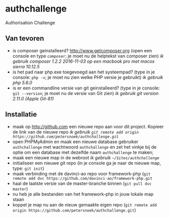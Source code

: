 # authchallenge
Authorisation Challenge

## Van tevoren
- is composer geinstalleerd?  http://www.getcomposer.org  (open een console en type `composer`; je moet nu de helptekst van composer zien)   *ik gebruik composer 1.2.2 2016-11-03 op een macbook pro met macos sierra 10.12.5*
- is het pad naar php.exe toegevoegd aan het systeempad?  (type in je console: `php -v`; je moet nu zien welke PHP versie je gebruikt)   *ik gebruik php 5.6.0*
- is er een commandline versie van git geinstalleerd?   (type in je console: `git --version`; je moet nu de versie van Git zien)  *ik gebruik git version 2.11.0 (Apple Git-81)*

## Installatie
- maak op http://github.com een nieuwe repo aan voor dit project. Kopieer de link van de nieuwe repo *ik gebruik `git remote add origin https://github.com/petersnoek/authchallenge.git`*
- open PHPMyAdmin en maak een nieuwe database gebruiker `authchallenge` met wachtwoord `authchallenge` en zet het vinkje bij de optie om een database met dezelfde naam `authchallenge` te maken;
- maak een nieuwe map in de webroot  *ik gebruik `~/Sites/authchallenge`*
- initialiseer een nieuwe git repo  (in je console ga je naar de nieuwe map, type: `git init`)
- maak verbinding met de davinci-ao repo voor framework-php  (`git remote add dvc https://github.com/davinci-ao/framework-php.git`
- haal de laatste versie van de master-branche binnen (`git pull dvc master`)
- nu heb je alle bestanden van het framework-php in jouw lokale map staan
- koppel je map nu aan de nieuw gemaakte eigen repo (`git remote add origin https://github.com/petersnoek/authchallenge.git`)
